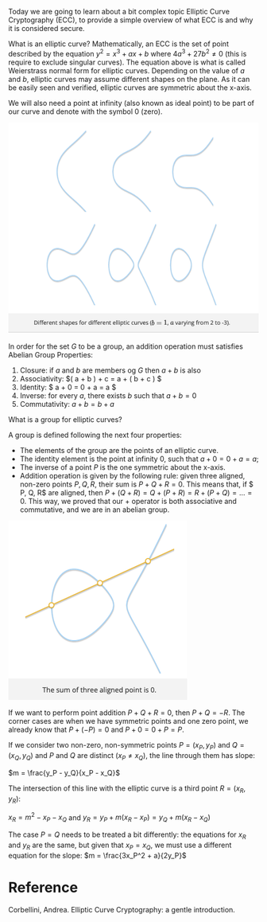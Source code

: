 Today we are going to learn about a bit complex topic Elliptic Curve Cryptography (ECC), to provide a simple overview of what ECC is and why it is considered secure. 

What is an elliptic curve? Mathematically, an ECC is the set of point described by the equation $y^2 = x^3 + ax + b$ where $4a^3 + 27b^2 \neq 0$ (this is require to exclude singular curves). The equation above is what is called Weierstrass normal form for elliptic curves. Depending on the value of 
$a$ and $b$, elliptic curves may assume different shapes on the plane. As it can be easily seen and verified, elliptic curves are symmetric about the 
x-axis.

We will also need a point at infinity (also known as ideal point) to be part of our curve and denote with the symbol 0 (zero).

![Elliptic Curve Cryptography](https://raw.githubusercontent.com/hasselalcala/DaysOfZeroKnowledge/main/images/ECC_1.png)

In order for the set $G$ to be a group, an addition operation must satisfies Abelian Group Properties:

1. Closure: if $a$ and $b$ are members og $G$ then $a+b$ is also
2. Associativity: $( a + b ) + c = a + ( b + c ) $
3. Identity: $ a + 0 = 0 + a = a $
4. Inverse: for every $a$, there exists $b$ such that $a + b = 0$
5. Commutativity: $a + b = b + a$

What is a group for elliptic curves?

A group is defined following the next four properties:

- The elements of the group are the points of an elliptic curve.
- The identity element is the point at infinity 0, such that $a + 0 = 0 + a = a$;
- The inverse of a point $P$ is the one symmetric about the x-axis.
- Addition operation is given by the following rule: given three aligned, non-zero points $P, Q, R$, their sum is $P + Q + R = 0$. This means that, if 
$ P, Q, R$ are aligned, then $P+(Q+R)=Q+(P+R)=R+(P+Q) = ... =0$. This way, we proved that our $+$ operator is both associative and commutative, and we are in an abelian group.

![Sum of three aligned points](https://raw.githubusercontent.com/hasselalcala/DaysOfZeroKnowledge/main/images/ECC_2.png)

If we want to perform point addition $P + Q + R = 0$, then $P + Q = -R$. The corner cases are when we have symmetric points and one zero point, we already know that $P + (-P) = 0$ and $P + 0 = 0 + P = P$. 

If we consider two non-zero, non-symmetric points $P = (x_P , y_P )$ and $Q= (x_Q , y_Q )$ and $P$ and $Q$ are distinct $(x_P \neq x_Q)$, the line through them has slope:

$m = \frac{y_P - y_Q}{x_P - x_Q}$

The intersection of this line with the elliptic curve is a third point $R = (x_{R}, y_{R})$: 

$x_R = m^2 - x_P - x_Q$ and 
$y_R = y_P + m (x_R - x_P) = y_Q + m (x_R - x_Q)$

The case $P = Q$ needs to be treated a bit differently: the equations for $x_R$ and $y_R$ are the same, but given that $x_P = x_Q$, we must use a different equation for the slope:
 $m = \frac{3x_P^2 + a}{2y_P}$

# Reference
Corbellini, Andrea. Elliptic Curve Cryptography: a gentle introduction. 

